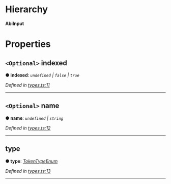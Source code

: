 

# Hierarchy

**AbiInput**

# Properties

<a id="indexed"></a>

## `<Optional>` indexed

**● indexed**: *`undefined` \| `false` \| `true`*

*Defined in [types.ts:11](https://github.com/paritytech/js-libs/blob/1e0790d/packages/abi/src/types.ts#L11)*

___
<a id="name"></a>

## `<Optional>` name

**● name**: *`undefined` \| `string`*

*Defined in [types.ts:12](https://github.com/paritytech/js-libs/blob/1e0790d/packages/abi/src/types.ts#L12)*

___
<a id="type"></a>

##  type

**● type**: *[TokenTypeEnum](../modules/_types_.md#tokentypeenum)*

*Defined in [types.ts:13](https://github.com/paritytech/js-libs/blob/1e0790d/packages/abi/src/types.ts#L13)*

___

